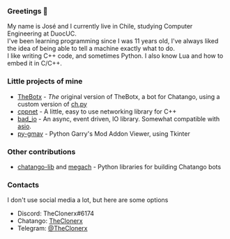 ### Greetings 👋

My name is José and I currently live in Chile, studying Computer Engineering at DuocUC.<br/>
I've been learning programming since I was 11 years old, I've always liked the idea of being able to tell a machine exactly what to do.<br/>
I like writing C++ code, and sometimes Python. I also know Lua and how to embed it in C/C++.<br/>

### Little projects of mine
- [TheBotx](//github.com/TheClonerx/thebotx) - *The* original version of TheBotx, a bot for Chatango, using a custom version of [ch.py](https://github.com/nhammond129/ch.py)
- [cppnet](//github.com/TheClonerx/cppnet) - A little, easy to use networking library for C++
- [bad_io](//github.com/TheClonerx/bad_io) - An async, event driven, IO library. Somewhat compatible with [asio](https://think-async.com/Asio/). 
- [py-gmav](//github.com/TheClonerx/py-gmav) - Python Garry's Mod Addon Viewer, using Tkinter
<!-- - [New TheBotx](//github.com/TheClonerx/thebotx_cxx) (in development) - New version of TheBotx, written in C++20, user programmable through Lua. -->
<!-- - [tinyws](//github.com/TheClonerx/tinyws) (in development) - A WebSocket frame parser for C, inspired on [http_parser](https://github.com/nodejs/http-parser) -->
### Other contributions
- [chatango-lib](//github.com/neokuze/chatango-lib) and [megach](//github.com/LinkkG/megach) - Python libraries for building Chatango bots
<!-- - [ipm](//github.com/ionlang/ipm) (in development) - Ion Package Manager -->

### Contacts
I don't use social media a lot, but here are some options
- Discord: TheClonerx#6174
- Chatango: [TheClonerx](https://theclonerx.chatango.com)
- Telegram: [@TheClonerx](https://t.me/TheClonerx)
<!--
Welcome! Welcome to my profile!
You have chosen, or been chosen, to relocate to one of our finest remaining users.
I thought so much of my profile that I elected to establish my README.md here, in GitHub, so thoughtfully provided by our benefactors.
I've been proud to call this my home.
And so, whether you are here to stay, or passing through on your way to parts unknown - welcome.
It's safer here. 
-->
